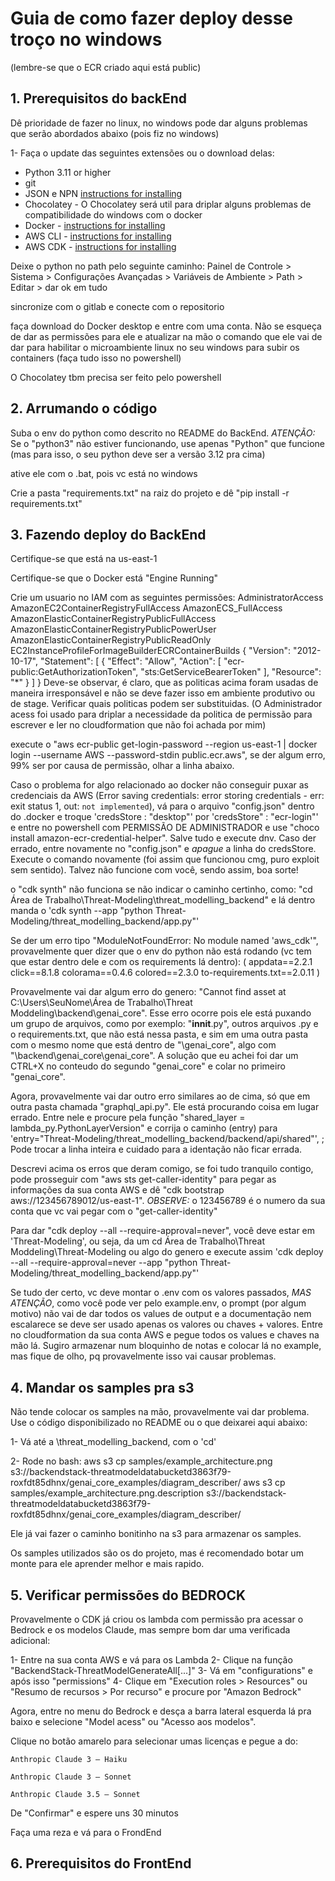 # Guia de como fazer deploy desse troço no windows

(lembre-se que o ECR criado aqui está public)

## 1. Prerequisitos do backEnd

Dê prioridade de fazer no linux, no windows pode dar alguns problemas que serão abordados abaixo (pois fiz no windows)

1- Faça o update das seguintes extensões ou o download delas: 

- Python 3.11 or higher
- git
- JSON e NPN [instructions for installing](https://nodejs.org/pt)
- Chocolatey - O Chocolatey será util para driplar alguns problemas de compatibilidade do windows com o docker
- Docker - [instructions for installing](https://docs.docker.com/engine/install/)
- AWS CLI - [instructions for installing](https://docs.aws.amazon.com/cli/latest/userguide/getting-started-install.html)
- AWS CDK - [instructions for installing](https://docs.aws.amazon.com/cdk/v2/guide/getting_started.html)

Deixe o python no path pelo seguinte caminho: Painel de Controle > Sistema > Configurações Avançadas > Variáveis de Ambiente > Path > Editar > dar ok em tudo

sincronize com o gitlab e conecte com o repositorio

faça download do Docker desktop e entre com uma conta. Não se esqueça de dar as permissões para ele e atualizar na mão o comando que ele vai de dar para habilitar o microambiente linux no seu windows para subir os containers (faça tudo isso no powershell)

O Chocolatey tbm precisa ser feito pelo powershell

## 2. Arrumando o código

Suba o env do python como descrito no README do BackEnd. *ATENÇÃO:* Se o "python3" não estiver funcionando, use apenas "Python" que funcione (mas para isso, o seu python deve ser a versão 3.12 pra cima)

ative ele com o .bat, pois vc está no windows

Crie a pasta "requirements.txt" na raiz do projeto e dê "pip install -r requirements.txt"

## 3. Fazendo deploy do BackEnd

Certifique-se que está na us-east-1

Certifique-se que o Docker está "Engine Running"

Crie um usuario no IAM com as seguintes permissões: AdministratorAccess
                                                    AmazonEC2ContainerRegistryFullAccess
                                                    AmazonECS_FullAccess
                                                    AmazonElasticContainerRegistryPublicFullAccess
                                                    AmazonElasticContainerRegistryPublicPowerUser
                                                    AmazonElasticContainerRegistryPublicReadOnly
                                                    EC2InstanceProfileForImageBuilderECRContainerBuilds
                                                    {
	                                                    "Version": "2012-10-17",
                                                        "Statement": [
		                                                        {
			                                                        "Effect": "Allow",
			                                                        "Action": [
			                                                        	"ecr-public:GetAuthorizationToken",
				                                                        "sts:GetServiceBearerToken"
		                                                        	],
			                                                        "Resource": "*"
		                                                        }
	                                                    ]
                                                    }
Deve-se observar, é claro, que as politicas acima foram usadas de maneira irresponsável e não se deve fazer isso em ambiente produtivo ou de stage. Verificar quais politicas podem ser substituidas.
(O Administrador acess foi usado para driplar a necessidade da politica de permissão para escrever e ler no cloudformation que não foi achada por mim)

execute o "aws ecr-public get-login-password --region us-east-1 | docker login --username AWS --password-stdin public.ecr.aws", se der algum erro, 99% ser por causa de permissão, olhar a linha abaixo.

Caso o problema for algo relacionado ao docker não conseguir puxar as credenciais da AWS (Error saving credentials: error storing credentials - err: exit status 1, out: `not implemented`), vá para o arquivo "config.json" dentro do .docker e troque 'credsStore : "desktop"' por 'credsStore" : "ecr-login"' e entre no powershell com PERMISSÃO DE ADMINISTRADOR e use "choco install amazon-ecr-credential-helper". Salve tudo e execute dnv. Caso der errado, entre novamente no "config.json" e *apague* a linha do credsStore. Execute o comando novamente (foi assim que funcionou cmg, puro exploit sem sentido). Talvez não funcione com você, sendo assim, boa sorte!

o "cdk synth" não funciona se não indicar o caminho certinho, como: "cd Área de Trabalho\Threat-Modeling\threat_modelling_backend" e lá dentro manda o  'cdk synth --app "python Threat-Modeling/threat_modelling_backend/app.py"'

Se der um erro tipo "ModuleNotFoundError: No module named 'aws_cdk'", provavelmente quer dizer que o env do python não está rodando (vc tem que estar dentro dele e com os requirements lá dentro): 
(
    appdata==2.2.1
    click==8.1.8
    colorama==0.4.6
    colored==2.3.0
    to-requirements.txt==2.0.11
)

Provavelmente vai dar algum erro do genero: "Cannot find asset at C:\Users\SeuNome\Área de Trabalho\Threat Moddeling\backend\genai_core". Esse erro ocorre pois ele está puxando um grupo de arquivos, como por exemplo: "__innit__.py", outros arquivos .py e o requirements.txt, que não está nessa pasta, e sim em uma outra pasta com o mesmo nome que está dentro de "\genai_core", algo com  "\backend\genai_core\genai_core". A solução que eu achei foi dar um CTRL+X no conteudo do segundo "genai_core" e colar no primeiro "genai_core".

Agora, provavelmente vai dar outro erro similares ao de cima, só que em outra pasta chamada "graphql_api.py". Ele está procurando coisa em lugar errado. Entre nele e procure pela função "shared_layer = lambda_py.PythonLayerVersion" e corrija o caminho (entry) para 'entry="Threat-Modeling/threat_modelling_backend/backend/api/shared"', ; Pode trocar a linha inteira e cuidado para a identação não ficar errada.

Descrevi acima os erros que deram comigo, se foi tudo tranquilo contigo, pode prosseguir com "aws sts get-caller-identity" para pegar as informações da sua conta AWS e dê "cdk bootstrap aws://123456789012/us-east-1". *OBSERVE:* o 123456789 é o numero da sua conta que vc vai pegar com o "get-caller-identity"

Para dar "cdk deploy --all --require-approval=never", você deve estar em 'Threat-Modeling', ou seja, da um cd Área de Trabalho\Threat Moddeling\Threat-Modeling ou algo do genero e execute assim 'cdk deploy --all --require-approval=never --app "python Threat-Modeling/threat_modelling_backend/app.py"'

Se tudo der certo, vc deve montar o .env com os valores passados, *MAS ATENÇÃO*, como você pode ver pelo example.env, o prompt (por algum motivo) não vai de dar todos os values de output e a documentação nem escalarece se deve ser usado apenas os valores ou chaves + valores. Entre no cloudformation da sua conta AWS e pegue todos os values e chaves na mão lá. Sugiro armazenar num bloquinho de notas e colocar lá no example, mas fique de olho, pq provavelmente isso vai causar problemas. 

## 4. Mandar os samples pra s3

Não tende colocar os samples na mão, provavelmente vai dar problema. Use o código disponibilizado no README ou o que deixarei aqui abaixo:

1- Vá até a \threat_modelling_backend, com o 'cd'

2- Rode no bash: aws s3 cp samples/example_architecture.png s3://backendstack-threatmodeldatabucketd3863f79-roxfdt85dhnx/genai_core_examples/diagram_describer/
                 aws s3 cp samples/example_architecture.png.description s3://backendstack-threatmodeldatabucketd3863f79-roxfdt85dhnx/genai_core_examples/diagram_describer/

Ele já vai fazer o caminho bonitinho na s3 para armazenar os samples.

Os samples utilizados são os do projeto, mas é recomendado botar um monte para ele aprender melhor e mais rapido.

## 5. Verificar permissões do BEDROCK

Provavelmente o CDK já criou os lambda com permissão pra acessar o Bedrock e os modelos Claude, mas sempre bom dar uma verificada adicional:

1- Entre na sua conta AWS e vá para os Lambda
2- Clique na função  "BackendStack-ThreatModelGenerateAll[...]"
3- Vá em "configurations" e após isso "permissions"
4- Clique em "Execution roles > Resources" ou "Resumo de recursos > Por recurso" e procure por "Amazon Bedrock"

Agora, entre no menu do Bedrock e desça a barra lateral esquerda lá pra baixo e selecione "Model acess" ou "Acesso aos modelos".

Clique no botão amarelo para selecionar umas licenças e pegue a do:

    Anthropic Claude 3 – Haiku

    Anthropic Claude 3 – Sonnet

    Anthropic Claude 3.5 – Sonnet

De "Confirmar" e espere uns 30 minutos

Faça uma reza e vá para o FrondEnd

## 6. Prerequisitos do FrontEnd

